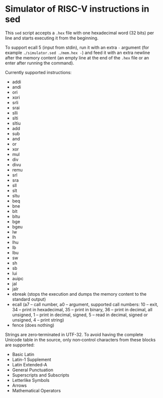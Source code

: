 # Simulator of RISC-V instructions in sed

This `sed` script accepts a `.hex` file with one hexadecimal word (32 bits) per line and starts executing it from the beginning.

To support ecall 5 (input from stdin), run it with an extra `-` argument (for example `./simulator.sed ./mem.hex -`) and feed it with an extra newline after the memory content (an empty line at the end of the `.hex` file or an enter after running the command).

Currently supported instructions: 
* addi
* andi
* ori
* xori
* srli
* srai
* slli
* slti
* sltiu
* add
* sub
* and
* or
* xor
* mul
* div
* divu
* remu
* srl
* sra
* sll
* slt
* sltu
* beq
* bne
* blt
* bltu
* bge
* bgeu
* lw
* lh
* lhu
* lb
* lbu
* sw
* sh
* sb
* lui
* auipc
* jal
* jalr
* ebreak (stops the execution and dumps the memory content to the standard output)
* ecall (a7 – call number, a0 – argument, supported call numbers: 10 – exit, 34 – print in hexadecimal, 35 – print in binary, 36 – print in decimal, all unsigned, 1 – print in decimal, signed, 5 – read in decimal, signed or unsigned, 4 – print string)
* fence (does nothing)

Strings are zero‐terminated in UTF-32. To avoid having the complete Unicode table in the source, only non‐control characters from these blocks are supported:
* Basic Latin
* Latin-1 Supplement
* Latin Extended-A
* General Punctuation
* Superscripts and Subscripts
* Letterlike Symbols
* Arrows
* Mathematical Operators
